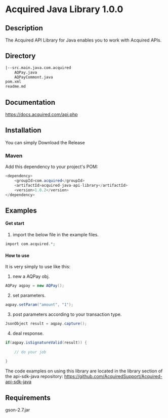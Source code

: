 # Acquired Java Library 1.0.0

## Description ##
The Acquired API Library for Java enables you to work with Acquired APIs.

## Directory ##
```html
|--src.main.java.com.acquired
    AQPay.java
    AQPayCommont.java
pom.xml
readme.md  
``` 

## Documentation  ##
https://docs.acquired.com/api.php

## Installation ##
You can simply Download the Release

### Maven ###
Add this dependency to your project's POM:
```java
<dependency>
    <groupId>com.acquired</groupId>
    <artifactId>acquired-java-api-library</artifactId>
    <version>1.0.2</version>	    
</dependency>
```



## Examples ##
#### Get start

1. import the below file in the example files.

```php
import com.acquired.*;
```

#### How to use
It is very simply to use like this:
1. new a AQPay obj.
```java
AQPay aqpay = new AQPay();
```
2. set parameters.
```java
aqpay.setParam("amount", "1");
```
3. post parameters according to your transaction type.
```java
JsonObject result = aqpay.capture();
```
4. deal response.
```java
if(aqpay.isSignatureValid(result)) {
    
    // do your job
    
}
```
The code examples on using this library are located in the library section of the api-sdk-java repository: https://github.com/AcquiredSupport/Acquired-api-sdk-java


## Requirements

gson-2.7.jar

